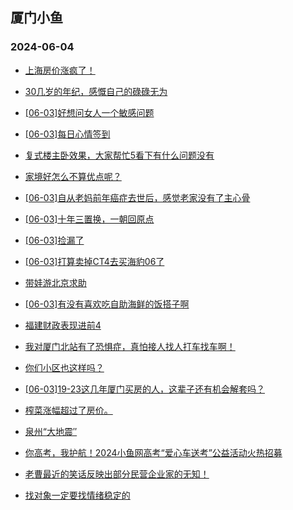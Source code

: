 ## 厦门小鱼 
### 2024-06-04

+ [上海房价涨疯了！](http://bbs.xmfish.com/read-htm-tid-18199644.html)

+ [30几岁的年纪，感慨自己的碌碌无为](http://bbs.xmfish.com/read-htm-tid-18199483.html)

+ [[06-03]好想问女人一个敏感问题](http://bbs.xmfish.com/read-htm-tid-18199711.html)

+ [[06-03]每日心情签到](http://bbs.xmfish.com/read-htm-tid-18199455.html)

+ [复式楼主卧效果，大家帮忙5看下有什么问题没有](http://bbs.xmfish.com/read-htm-tid-18199456.html)

+ [家境好怎么不算优点呢？](http://bbs.xmfish.com/read-htm-tid-18199705.html)

+ [[06-03]自从老妈前年癌症去世后，感觉老家没有了主心骨](http://bbs.xmfish.com/read-htm-tid-18199645.html)

+ [[06-03]十年三置换，一朝回原点](http://bbs.xmfish.com/read-htm-tid-18199789.html)

+ [[06-03]捡漏了](http://bbs.xmfish.com/read-htm-tid-18199510.html)

+ [[06-03]打算卖掉CT4去买海豹06了](http://bbs.xmfish.com/read-htm-tid-18199614.html)

+ [带娃游北京求助](http://bbs.xmfish.com/read-htm-tid-18199610.html)

+ [[06-03]有没有喜欢吃自助海鲜的饭搭子啊](http://bbs.xmfish.com/read-htm-tid-18199597.html)

+ [福建财政表现进前4](http://bbs.xmfish.com/read-htm-tid-18199675.html)

+ [我对厦门北站有了恐惧症，真怕接人找人打车找车啊！](http://bbs.xmfish.com/read-htm-tid-18199772.html)

+ [你们小区也这样吗？](http://bbs.xmfish.com/read-htm-tid-18199735.html)

+ [[06-03]19-23这几年厦门买房的人，这辈子还有机会解套吗？](http://bbs.xmfish.com/read-htm-tid-18199764.html)

+ [榨菜涨幅超过了房价。](http://bbs.xmfish.com/read-htm-tid-18199662.html)

+ [泉州“大地震″](http://bbs.xmfish.com/read-htm-tid-18199724.html)

+ [你高考，我护航！2024小鱼网高考“爱心车送考”公益活动火热招募](http://bbs.xmfish.com/read-htm-tid-18199823.html)

+ [老曹最近的笑话反映出部分民营企业家的无知！](http://bbs.xmfish.com/read-htm-tid-18200040.html)

+ [找对象一定要找情绪稳定的](http://bbs.xmfish.com/read-htm-tid-18199810.html)

